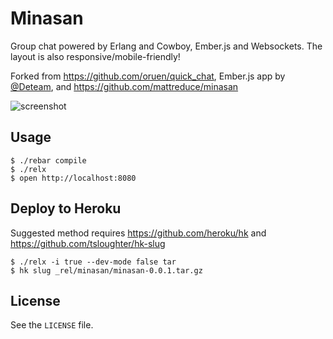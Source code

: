# Minasan

Group chat powered by Erlang and Cowboy, Ember.js and Websockets. The layout is
also responsive/mobile-friendly!

Forked from <https://github.com/oruen/quick_chat>, Ember.js app by [@Deteam](https://github.com/deteam), and <https://github.com/mattreduce/minasan>

![screenshot](http://f.cl.ly/items/0x0L3b2k1q1M1b2Q2d23/minasan.png)

## Usage

    $ ./rebar compile
    $ ./relx
    $ open http://localhost:8080

## Deploy to Heroku

Suggested method requires <https://github.com/heroku/hk> and <https://github.com/tsloughter/hk-slug>

    $ ./relx -i true --dev-mode false tar
    $ hk slug _rel/minasan/minasan-0.0.1.tar.gz

## License

See the `LICENSE` file.
